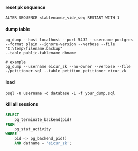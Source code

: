 #### reset pk sequence
```
ALTER SEQUENCE <tablename>_<id>_seq RESTART WITH 1
```

#### dump table
```
pg_dump --host localhost --port 5432 --username postgres 
--format plain --ignore-version --verbose --file "C:\temp\filename.backup" 
--table public.tablename dbname

# example
pg_dump --username eicur_zk --no-owner --verbose --file ./petitioner.sql --table petition_petitioner eicur_zk
```
#### load
```
psql -U username -d database -1 -f your_dump.sql
```

#### kill all sessions
```sql
SELECT 
    pg_terminate_backend(pid) 
FROM 
    pg_stat_activity 
WHERE 
    pid <> pg_backend_pid()
    AND datname = 'eicur_zk';
```
